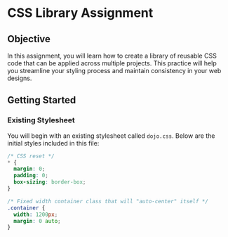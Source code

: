 # CSS Library Assignment

## Objective
In this assignment, you will learn how to create a library of reusable CSS code that can be applied across multiple projects. This practice will help you streamline your styling process and maintain consistency in your web designs.

## Getting Started

### Existing Stylesheet
You will begin with an existing stylesheet called `dojo.css`. Below are the initial styles included in this file:

```css
/* CSS reset */
* {
  margin: 0;
  padding: 0;
  box-sizing: border-box;
}

/* Fixed width container class that will "auto-center" itself */
.container {
  width: 1200px;
  margin: 0 auto;
}
```